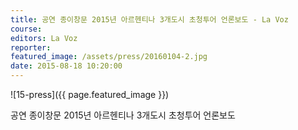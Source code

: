 ```yaml
---
title: 공연 종이창문 2015년 아르헨티나 3개도시 초청투어 언론보도 - La Voz
course: 
editors: La Voz
reporter: 
featured_image: /assets/press/20160104-2.jpg
date: 2015-08-18 10:20:00
---
```


![15-press]({{ page.featured_image }})

공연 종이창문 2015년 아르헨티나 3개도시 초청투어 언론보도
